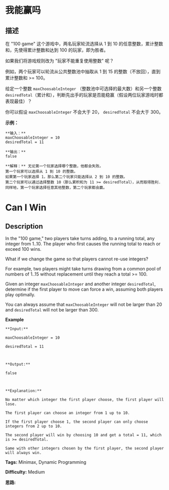 # 我能赢吗

## 描述

在 "100 game" 这个游戏中，两名玩家轮流选择从 1 到 10 的任意整数，累计整数和，先使得累计整数和达到 100 的玩家，即为胜者。

如果我们将游戏规则改为 "玩家不能重复使用整数" 呢？

例如，两个玩家可以轮流从公共整数池中抽取从 1 到 15 的整数（不放回），直到累计整数和 >= 100。

给定一个整数 `maxChoosableInteger` （整数池中可选择的最大数）和另一个整数 `desiredTotal`（累计和），判断先出手的玩家是否能稳赢（假设两位玩家游戏时都表现最佳）？

你可以假设 `maxChoosableInteger` 不会大于 20， `desiredTotal` 不会大于 300。

**示例：**

    
    
    **输入：**
    maxChoosableInteger = 10
    desiredTotal = 11
    
    **输出：**
    false
    
    **解释：** 无论第一个玩家选择哪个整数，他都会失败。
    第一个玩家可以选择从 1 到 10 的整数。
    如果第一个玩家选择 1，那么第二个玩家只能选择从 2 到 10 的整数。
    第二个玩家可以通过选择整数 10（那么累积和为 11 >= desiredTotal），从而取得胜利.
    同样地，第一个玩家选择任意其他整数，第二个玩家都会赢。
    



# Can I Win

## Description



In the "100 game," two players take turns adding, to a running total, any integer from 1..10. The player who first causes the running total to reach or exceed 100 wins.

What if we change the game so that players cannot re-use integers?

For example, two players might take turns drawing from a common pool of numbers of 1..15 without replacement until they reach a total >= 100.

Given an integer `maxChoosableInteger` and another integer `desiredTotal`, determine if the first player to move can force a win, assuming both players play optimally.

You can always assume that `maxChoosableInteger` will not be larger than 20 and `desiredTotal` will not be larger than 300.

**Example**

    
    
    **Input:**
    maxChoosableInteger = 10
    desiredTotal = 11
    
    **Output:**
    false
    
    **Explanation:**
    No matter which integer the first player choose, the first player will lose.
    The first player can choose an integer from 1 up to 10.
    If the first player choose 1, the second player can only choose integers from 2 up to 10.
    The second player will win by choosing 10 and get a total = 11, which is >= desiredTotal.
    Same with other integers chosen by the first player, the second player will always win.
    


**Tags:** Minimax, Dynamic Programming

**Difficulty:** Medium

**思路:**
